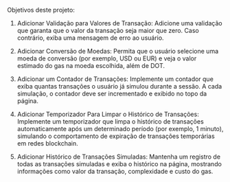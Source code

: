 Objetivos deste projeto:

1. Adicionar Validação para Valores de Transação:
Adicione uma validação que garanta que o valor da transação seja maior que zero.
Caso contrário, exiba uma mensagem de erro ao usuário.

2. Adicionar Conversão de Moedas:
Permita que o usuário selecione uma moeda de conversão (por exemplo, USD ou
EUR) e veja o valor estimado do gas na moeda escolhida, além de DOT.

3. Adicionar um Contador de Transações:
Implemente um contador que exiba quantas transações o usuário já simulou
durante a sessão. A cada simulação, o contador deve ser incrementado e exibido
no topo da página.

4. Adicionar Temporizador Para Limpar o Histórico de Transações:
Implemente um temporizador que limpa o histórico de transações
automaticamente após um determinado período (por exemplo, 1 minuto),
simulando o comportamento de expiração de transações temporárias em redes
blockchain.

5. Adicionar Histórico de Transações Simuladas:
Mantenha um registro de todas as transações simuladas e exiba o histórico na
página, mostrando informações como valor da transação, complexidade e custo do
gas.
